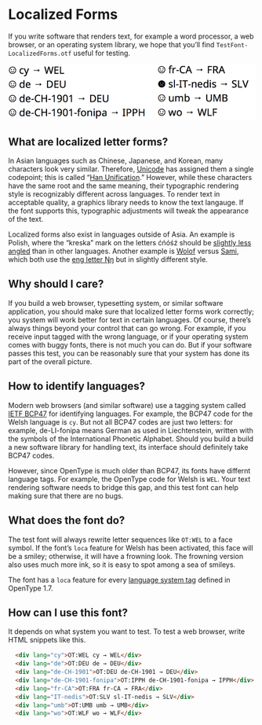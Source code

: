# Localized Forms

If you write software that renders text, for example a word processor,
a web browser, or an operating system library, we hope that you’ll
find `TestFont-LocalizedForms.otf` useful for testing.

![screenshot](LocalizedForms.png)


## What are localized letter forms?

In Asian languages such as Chinese, Japanese, and Korean, many
characters look very similar. Therefore,
[Unicode](http://unicode.org/standard/WhatIsUnicode.html) has assigned
them a single codepoint; this is called “[Han
Unification](https://en.wikipedia.org/wiki/Han_unification).” However,
while these characters have the same root and the same meaning, their
typographic rendering style is recognizably different across
languages. To render text in acceptable quality, a graphics library
needs to know the text langauge. If the font supports this,
typographic adjustments will tweak the appearance of the text.

Localized forms also exist in languages outside of Asia.
An example is Polish, where the “kreska” mark on the letters ćńóśź
should be [slightly less angled](https://glyphsapp.com/tutorials/localize-your-font-polish-kreska) than in other languages. Another example is
[Wolof](https://en.wikipedia.org/wiki/Wolof_language) versus
[Sami](https://en.wikipedia.org/wiki/Sami_languages), which both
use the [eng letter Ŋŋ](https://en.wikipedia.org/wiki/Eng_%28letter%29)
but in slightly different style.


## Why should I care?

If you build a web browser, typesetting system, or similar
software application, you should make sure that localized letter
forms work correctly; you system will work better for text in
certain languages. Of course, there’s always things beyond your
control that can go wrong. For example, if you receive input
tagged with the wrong language, or if your operating system comes
with buggy fonts, there is not much you can do.  But if your
software passes this test, you can be reasonably sure that your
system has done its part of the overall picture.


## How to identify languages?

Modern web browsers (and similar software) use a tagging system
called [IETF BCP47](https://www.w3.org/International/articles/language-tags/)
for identifying languages. For example, the BCP47 code for the Welsh
language is `cy`. But not all BCP47 codes are just
two letters: for example, de-LI-fonipa means German as used in
Liechtenstein, written with the symbols of the International
Phonetic Alphabet. Should you build a build a new software library
for handling text, its interface should definitely take BCP47 codes.

However, since OpenType is much older than BCP47, its fonts have
differnt language tags. For example, the OpenType code for Welsh is
`WEL`.  Your text rendering software needs to bridge this gap, and
this test font can help making sure that there are no bugs.


## What does the font do?

The test font will always rewrite letter sequences like `OT:WEL` to a
face symbol.  If the font’s `loca` feature for Welsh has been
activated, this face will be a smiley; otherwise, it will have a
frowning look.  The frowning version also uses much more ink,
so it is easy to spot among a sea of smileys.

The font has a `loca` feature for every [language system
tag](https://www.microsoft.com/typography/otspec170/languagetags.htm)
defined in OpenType 1.7.


## How can I use this font?

It depends on what system you want to test. To test a web browser,
write HTML snippets like this.

```html
  <div lang="cy">OT:WEL cy → WEL</div>
  <div lang="de">OT:DEU de → DEU</div>
  <div lang="de-CH-1901">OT:DEU de-CH-1901 → DEU</div>
  <div lang="de-CH-1901-fonipa">OT:IPPH de-CH-1901-fonipa → IPPH</div>
  <div lang="fr-CA">OT:FRA fr-CA → FRA</div>
  <div lang="IT-nedis">OT:SLV sl-IT-nedis → SLV</div>
  <div lang="umb">OT:UMB umb → UMB</div>
  <div lang="wo">OT:WLF wo → WLF</div>
```
